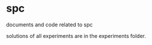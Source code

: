 # spc
documents and code related to spc

solutions of all experiments are in the experiments folder.
